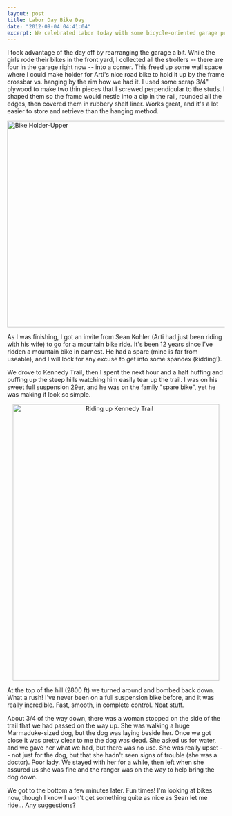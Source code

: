 ```yaml
---
layout: post
title: Labor Day Bike Day
date: "2012-09-04 04:41:04"
excerpt: We celebrated Labor today with some bicycle-oriented garage projects, and I went for a ride with Sean Kohler, after 12 years away from a mountain bike.
---
```


I took advantage of the day off by rearranging the garage a bit. While the girls rode their bikes in the front yard, I collected all the strollers -- there are four in the garage right now -- into a corner. This freed up some wall space where I could make holder for Arti's nice road bike to hold it up by the frame crossbar vs. hanging by the rim how we had it. I used some scrap 3/4" plywood to make two thin pieces that I screwed perpendicular to the studs. I shaped them so the frame would nestle into a dip in the rail, rounded all the edges, then covered them in rubbery shelf liner. Works great, and it's a lot easier to store and retrieve than the hanging method.

<a href="http://www.flickr.com/photos/thenobot/7927584826/" title="Bike Holder-Upper by thenobot, on Flickr"><img src="https://farm9.staticflickr.com/8443/7927584826_b50c730ec1_z.jpg" width="640" height="478" alt="Bike Holder-Upper"></a>

As I was finishing, I got an invite from Sean Kohler (Arti had just been riding with his wife) to go for a mountain bike ride. It's been 12 years since I've ridden a mountain bike in earnest. He had a spare (mine is far from useable), and I will look for any excuse to get into some spandex (kidding!).

We drove to Kennedy Trail, then I spent the next hour and a half huffing and puffing up the steep hills watching him easily tear up the trail. I was on his sweet full suspension 29er, and he was on the family "spare bike", yet he was making it look so simple.

<div style="text-align:center;"><a href="http://www.flickr.com/photos/thenobot/7927553622/" title="Riding up Kennedy Trail by thenobot, on Flickr"><img src="https://farm9.staticflickr.com/8307/7927553622_ec7edae8d3_z.jpg" width="478" height="640" alt="Riding up Kennedy Trail"></a></div>

At the top of the hill (2800 ft) we turned around and bombed back down. What a rush! I've never been on a full suspension bike before, and it was really incredible. Fast, smooth, in complete control. Neat stuff.

About 3/4 of the way down, there was a woman stopped on the side of the trail that we had passed on the way up. She was walking a huge Marmaduke-sized dog, but the dog was laying beside her. Once we got close it was pretty clear to me the dog was dead. She asked us for water, and we gave her what we had, but there was no use. She was really upset -- not just for the dog, but that she hadn't seen signs of trouble (she was a doctor). Poor lady. We stayed with her for a while, then left when she assured us she was fine and the ranger was on the way to help bring the dog down.

We got to the bottom a few minutes later. Fun times! I'm looking at bikes now, though I know I won't get something quite as nice as Sean let me ride... Any suggestions?
